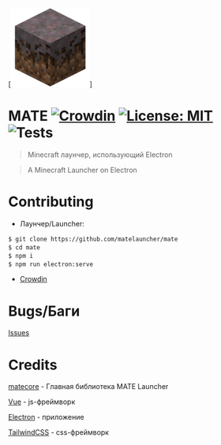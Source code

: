 [![MATE](.github/mate.png)]

# MATE [![Crowdin](https://badges.crowdin.net/mate-launcher/localized.svg)](https://crowdin.com/project/mate-launcher) [![License: MIT](https://img.shields.io/badge/License-MIT-yellow.svg)](https://opensource.org/licenses/MIT) ![Tests](https://github.com/MATElauncher/MATE/workflows/Tests/badge.svg)
> Minecraft лаунчер, использующий Electron

> A Minecraft Launcher on Electron 

# Contributing
* Лаунчер/Launcher:
```bash
$ git clone https://github.com/matelauncher/mate
$ cd mate
$ npm i
$ npm run electron:serve
```

* [Crowdin](https://crowdin.net/project/mate-launcher)

# Bugs/Баги
[Issues](https://github.com/MATElauncher/MATE/issues)

# Credits
[matecore](https://github.com/matelauncher/matecore) - Главная библиотека MATE Launcher

[Vue](https://vuejs.org) - js-фреймворк

[Electron](https://www.electronjs.org) - приложение

[TailwindCSS](https://tailwindcss.com) - css-фреймворк 

